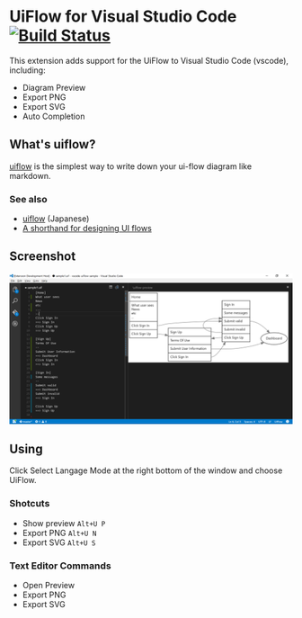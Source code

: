 # UiFlow for Visual Studio Code [![Build Status](https://travis-ci.org/kexi/vscode-uiflow.svg?branch=master)](https://travis-ci.org/kexi/vscode-uiflow)
This extension adds support for the UiFlow to Visual Studio Code (vscode), including:

* Diagram Preview
* Export PNG
* Export SVG
* Auto Completion

## What's uiflow?
[uiflow](https://github.com/hirokidaichi/uiflow) is the simplest way to write down your ui-flow diagram like markdown.

### See also
* [uiflow](https://github.com/hirokidaichi/uiflow) (Japanese)
* [A shorthand for designing UI flows](https://signalvnoise.com/posts/1926-a-shorthand-for-designing-ui-flows)

## Screenshot
![preview](img/preview.png)

## Using
Click Select Langage Mode at the right bottom of the window and choose UiFlow.

### Shotcuts
* Show preview `Alt+U P`
* Export PNG `Alt+U N`
* Export SVG `Alt+U S`

### Text Editor Commands
* Open Preview
* Export PNG
* Export SVG
